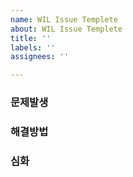 ```yaml
---
name: WIL Issue Templete
about: WIL Issue Templete
title: ''
labels: ''
assignees: ''

---
```


### 문제발생

### 해결방법

### 심화
